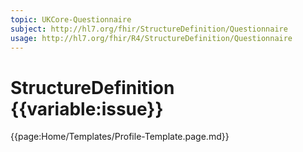```yaml
---
topic: UKCore-Questionnaire
subject: http://hl7.org/fhir/StructureDefinition/Questionnaire
usage: http://hl7.org/fhir/R4/StructureDefinition/Questionnaire
---
```

# StructureDefinition {{variable:issue}}

{{page:Home/Templates/Profile-Template.page.md}}